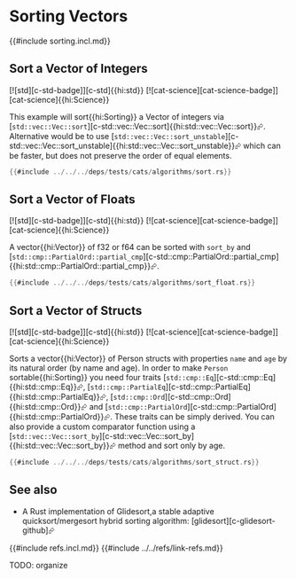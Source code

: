 # Sorting Vectors

{{#include sorting.incl.md}}

## Sort a Vector of Integers

[![std][c-std-badge]][c-std]{{hi:std}}  [![cat-science][cat-science-badge]][cat-science]{{hi:Science}}

This example will sort{{hi:Sorting}} a Vector of integers via [`std::vec::Vec::sort`][c-std::vec::Vec::sort]{{hi:std::vec::Vec::sort}}⮳. Alternative would be to use [`std::vec::Vec::sort_unstable`][c-std::vec::Vec::sort_unstable]{{hi:std::vec::Vec::sort_unstable}}⮳ which can be faster, but does not preserve the order of equal elements.

```rust
{{#include ../../../deps/tests/cats/algorithms/sort.rs}}
```

## Sort a Vector of Floats

[![std][c-std-badge]][c-std]{{hi:std}}  [![cat-science][cat-science-badge]][cat-science]{{hi:Science}}

A vector{{hi:Vector}} of f32 or f64 can be sorted with `sort_by` and [`std::cmp::PartialOrd::partial_cmp`][c-std::cmp::PartialOrd::partial_cmp]{{hi:std::cmp::PartialOrd::partial_cmp}}⮳.

```rust
{{#include ../../../deps/tests/cats/algorithms/sort_float.rs}}
```

## Sort a Vector of Structs

[![std][c-std-badge]][c-std]{{hi:std}}  [![cat-science][cat-science-badge]][cat-science]{{hi:Science}}

Sorts a vector{{hi:Vector}} of Person structs with properties `name` and `age` by its natural order (by name and age). In order to make `Person` sortable{{hi:Sorting}} you need four traits [`std::cmp::Eq`][c-std::cmp::Eq]{{hi:std::cmp::Eq}}⮳, [`std::cmp::PartialEq`][c-std::cmp::PartialEq]{{hi:std::cmp::PartialEq}}⮳, [`std::cmp::Ord`][c-std::cmp::Ord]{{hi:std::cmp::Ord}}⮳ and [`std::cmp::PartialOrd`][c-std::cmp::PartialOrd]{{hi:std::cmp::PartialOrd}}⮳. These traits can be simply derived. You can also provide a custom comparator function using a [`std::vec::Vec::sort_by`][c-std::vec::Vec::sort_by]{{hi:std::vec::Vec::sort_by}}⮳ method and sort only by age.

```rust
{{#include ../../../deps/tests/cats/algorithms/sort_struct.rs}}
```

## See also

- A Rust implementation of Glidesort,a stable adaptive quicksort/mergesort hybrid sorting algorithm: [glidesort][c-glidesort-github]⮳

{{#include refs.incl.md}}
{{#include ../../refs/link-refs.md}}

<div class="hidden">
TODO: organize
</div>
